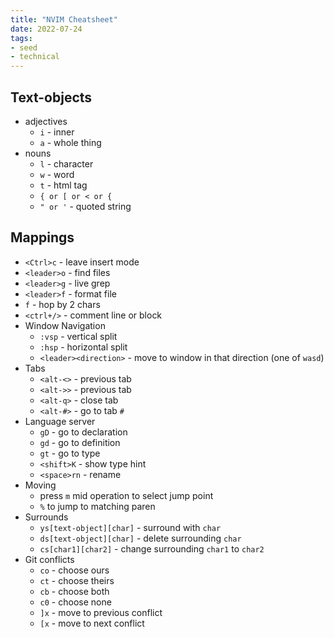 ```yaml
---
title: "NVIM Cheatsheet"
date: 2022-07-24
tags:
- seed
- technical
---
```


## Text-objects
- adjectives
	- `i` - inner
	- `a` - whole thing
- nouns
	- `l` - character
	- `w` - word
	- `t` - html tag
	- `{ or [ or < or {`
	- `" or '` - quoted string

## Mappings
- `<Ctrl>c` - leave insert mode
- `<leader>o` - find files
- `<leader>g` - live grep
- `<leader>f` - format file
- `f` - hop by 2 chars
- `<ctrl+/>` - comment line or block
- Window Navigation
	- `:vsp` - vertical split
	- `:hsp` - horizontal split
	- `<leader><direction>` - move to window in that direction (one of `wasd`)
- Tabs
	- `<alt-<>` - previous tab
	- `<alt->>` - previous tab
	- `<alt-q>` - close tab
	- `<alt-#>` - go to tab `#`
- Language server
	- `gD` - go to declaration
	- `gd` - go to definition
	- `gt` - go to type
	- `<shift>K` - show type hint
	- `<space>rn` - rename
- Moving
	- press `m` mid operation to select jump point
	- `%` to jump to matching paren
- Surrounds
	- `ys[text-object][char]` - surround with `char`
	- `ds[text-object][char]` - delete surrounding `char`
	- `cs[char1][char2]` - change surrounding `char1` to `char2`
- Git conflicts
	- `co` - choose ours
	- `ct` - choose theirs
	- `cb` - choose both
	- `c0` - choose none
	- `]x` - move to previous conflict
	-  `[x` - move to next conflict